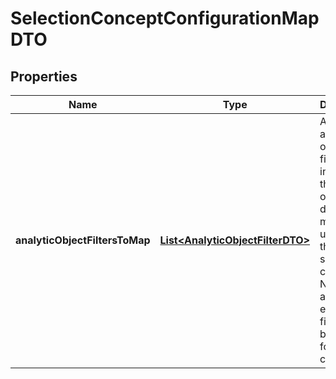 

# SelectionConceptConfigurationMapDTO


## Properties

| Name | Type | Description | Notes |
|------------ | ------------- | ------------- | -------------|
|**analyticObjectFiltersToMap** | [**List&lt;AnalyticObjectFilterDTO&gt;**](AnalyticObjectFilterDTO.md) | A list of analytic object filters indicating the analytic object and dimension members used  for the selection concept.   Note: If this array is empty, all filters will be removed for the concept. |  [optional] |



